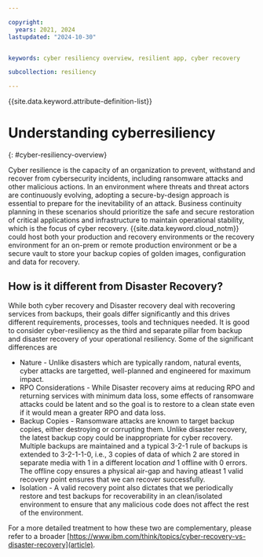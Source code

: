 ```yaml
---

copyright:
  years: 2021, 2024
lastupdated: "2024-10-30"


keywords: cyber resiliency overview, resilient app, cyber recovery

subcollection: resiliency

---
```


{{site.data.keyword.attribute-definition-list}}

# Understanding cyberresiliency
{: #cyber-resiliency-overview}

Cyber resilience is the capacity of an organization to prevent, withstand and recover from cybersecurity incidents, including ransomware attacks and other malicious actions. In an environment where threats and threat actors are continuously evolving, adopting a secure-by-design approach is essential to prepare for the inevitability of an attack. Business continuity planning in these scenarios should prioritize the safe and secure restoration of critical applications and infrastructure to maintain operational stability, which is the focus of cyber recovery. {{site.data.keyword.cloud_notm}} could host both your production and recovery environments or the recovery environment for an on-prem or remote production environment or be a secure vault to store your backup copies of golden images, configuration and data for recovery. 

## How is it different from Disaster Recovery?

While both cyber recovery and Disaster recovery deal with recovering services from backups, their goals differ significantly and this drives different requirements, processes, tools and techniques needed. It is good to consider cyber-resiliency as the third and separate pillar from backup and disaster recovery of your operational resiliency. Some of the significant differences are

<ul>
  <li>Nature - Unlike disasters which are typically random, natural events, cyber attacks are targetted, well-planned and engineered for maximum impact.</li>
  <li>RPO Considerations - While Disaster recovery aims at reducing RPO and returning services with minimum data loss, some effects of ransomware attacks could be latent and so the goal is to restore to a clean state even if it would mean a greater RPO and data loss.</li>
  <li>Backup Copies - Ransomware attacks are known to target backup copies, either destroying or corrupting them. Unlike disaster recovery, the latest backup copy could be inappropriate for cyber recovery. Multiple backups are maintained and a typical 3-2-1 rule of backups is extended to 3-2-1-1-0, i.e., 3 copies of data of which 2 are stored in separate media with 1 in a different location <em>and</em> 1 offline with 0 errors. The offline copy ensures a physical air-gap and having atleast 1 valid recovery point ensures that we can recover successfully. </li>
  <li>Isolation - A valid recovery point also dictates that we periodically restore and test backups for recoverability in an clean/isolated environment to ensure that any malicious code does not affect the rest of the environment.</li>
</ul>

For a more detailed treatment to how these two are complementary, please refer to a broader [https://www.ibm.com/think/topics/cyber-recovery-vs-disaster-recovery](article).
